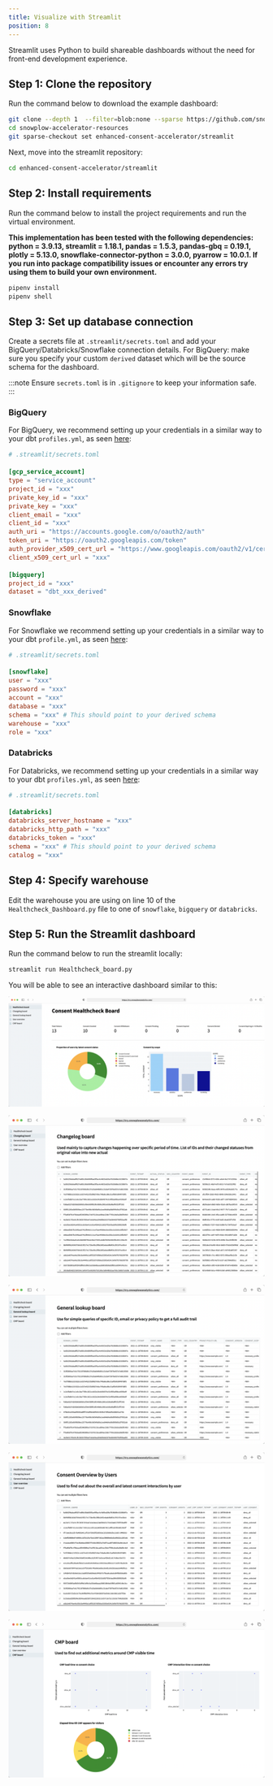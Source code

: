 ```yaml
---
title: Visualize with Streamlit
position: 8
---
```


Streamlit uses Python to build shareable dashboards without the need for front-end development experience.

## Step 1: Clone the repository

Run the command below to download the example dashboard:

```bash
git clone --depth 1  --filter=blob:none --sparse https://github.com/snowplow-incubator/snowplow-accelerator-resources.git ;
cd snowplow-accelerator-resources
git sparse-checkout set enhanced-consent-accelerator/streamlit
```

Next, move into the streamlit repository:

```bash
cd enhanced-consent-accelerator/streamlit
```

## Step 2: Install requirements

Run the command below to install the project requirements and run the virtual environment.

**This implementation has been tested with the following dependencies: python = 3.9.13, streamlit = 1.18.1, pandas = 1.5.3, pandas-gbq = 0.19.1, plotly = 5.13.0, snowflake-connector-python = 3.0.0, pyarrow = 10.0.1. If you run into package compatibility issues or encounter any errors try using them to build your own environment.**

```bash
pipenv install
pipenv shell
```

## Step 3: Set up database connection

Create a secrets file at `.streamlit/secrets.toml` and add your BigQuery/Databricks/Snowflake connection details.
For BigQuery: make sure you specify your custom `derived` dataset which will be the source schema for the dashboard.

:::note
Ensure `secrets.toml` is in `.gitignore` to keep your information safe.
:::

### BigQuery

For BigQuery, we recommend setting up your credentials in a similar way to your dbt `profiles.yml`, as seen [here](https://docs.getdbt.com/reference/warehouse-setups/bigquery-setup#service-account-json):

```toml
# .streamlit/secrets.toml

[gcp_service_account]
type = "service_account"
project_id = "xxx"
private_key_id = "xxx"
private_key = "xxx"
client_email = "xxx"
client_id = "xxx"
auth_uri = "https://accounts.google.com/o/oauth2/auth"
token_uri = "https://oauth2.googleapis.com/token"
auth_provider_x509_cert_url = "https://www.googleapis.com/oauth2/v1/certs"
client_x509_cert_url = "xxx"

[bigquery]
project_id = "xxx"
dataset = "dbt_xxx_derived"
```

### Snowflake

For Snowflake we recommend setting up your credentials in a similar way to your dbt `profile.yml`, as seen [here](https://docs.getdbt.com/reference/warehouse-setups/snowflake-setup#user--password-authentication):

```toml
# .streamlit/secrets.toml

[snowflake]
user = "xxx"
password = "xxx"
account = "xxx"
database = "xxx"
schema = "xxx" # This should point to your derived schema
warehouse = "xxx"
role = "xxx"
```

### Databricks

For Databricks, we recommend setting up your credentials in a similar way to your dbt `profiles.yml`, as seen [here](https://docs.getdbt.com/reference/warehouse-setups/databricks-setup#set-up-a-databricks-target):

```toml
# .streamlit/secrets.toml

[databricks]
databricks_server_hostname = "xxx"
databricks_http_path = "xxx"
databricks_token = "xxx"
schema = "xxx" # This should point to your derived schema
catalog = "xxx"
```

## Step 4: Specify warehouse

Edit the warehouse you are using on line 10 of the `Healthcheck_Dashboard.py` file to one of `snowflake`, `bigquery` or `databricks`.

## Step 5: Run the Streamlit dashboard

Run the command below to run the streamlit locally:

```bash
streamlit run Healthcheck_board.py
```

You will be able to see an interactive dashboard similar to this:

![healthcheck_board](images/visualisation/1_healthcheck_board.png)

![changelog_board](images/visualisation/2_changelog_board.png)

![general_lookup_board](images/visualisation/3_general_lookup_board.png)

![consent_overview_by_users](images/visualisation/4_consent_overview_by_users.png)

![cmp_board](images/visualisation/5_cmp_board.png)
